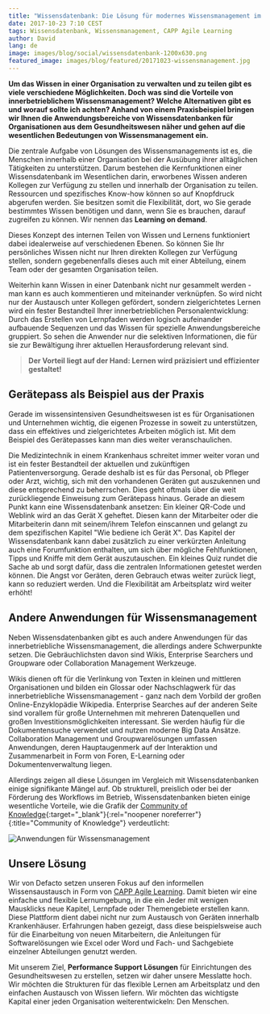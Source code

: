 ```yaml
---
title: "Wissensdatenbank: Die Lösung für modernes Wissensmanagement im Gesundheitswesen"
date: 2017-10-23 7:10 CEST
tags: Wissensdatenbank, Wissensmanagement, CAPP Agile Learning
author: David
lang: de
image: images/blog/social/wissensdatenbank-1200x630.png
featured_image: images/blog/featured/20171023-wissensmanagement.jpg
---
```


__Um das Wissen in einer Organisation zu verwalten und zu teilen gibt es viele verschiedene Möglichkeiten. Doch was sind die Vorteile von innerbetrieblichem Wissensmanagement? Welche Alternativen gibt es und worauf sollte ich achten? Anhand von einem Praxisbeispiel bringen wir Ihnen die Anwendungsbereiche von Wissensdatenbanken für Organisationen aus dem Gesundheitswesen näher und gehen auf die wesentlichen Bedeutungen von Wissensmanagement ein.__

Die zentrale Aufgabe von Lösungen des Wissensmanagements ist es, die Menschen innerhalb einer Organisation bei der Ausübung ihrer alltäglichen Tätigkeiten zu unterstützen. Darum bestehen die Kernfunktionen einer Wissensdatenbank im Wesentlichen darin, erworbenes Wissen anderen Kollegen zur Verfügung zu stellen und innerhalb der Organisation zu teilen. Ressourcen und spezifisches Know-how können so auf Knopfdruck abgerufen werden. Sie besitzen somit die Flexibilität, dort, wo Sie gerade bestimmtes Wissen benötigen und dann, wenn Sie es brauchen, darauf zugreifen zu können. Wir nennen das __Learning on demand__.

Dieses Konzept des internen Teilen von Wissen und Lernens funktioniert dabei idealerweise auf verschiedenen Ebenen. So können Sie Ihr persönliches Wissen nicht nur Ihren direkten Kollegen zur Verfügung stellen, sondern gegebenenfalls dieses auch mit einer Abteilung, einem Team oder der gesamten Organisation teilen.

Weiterhin kann Wissen in einer Datenbank nicht nur gesammelt werden - man kann es auch kommentieren und miteinander verknüpfen. So wird nicht nur der Austausch unter Kollegen gefördert, sondern zielgerichtetes Lernen wird ein fester Bestandteil Ihrer innerbetrieblichen Personalentwicklung: Durch das Erstellen von Lernpfaden werden logisch aufeinander aufbauende Sequenzen und das Wissen für spezielle Anwendungsbereiche gruppiert. So sehen die Anwender nur die selektiven Informationen, die für sie zur Bewältigung ihrer aktuellen Herausforderung relevant sind.

> __Der Vorteil liegt auf der Hand: Lernen wird präzisiert und effizienter gestaltet!__

## Gerätepass als Beispiel aus der Praxis

Gerade im wissensintensiven Gesundheitswesen ist es für Organisationen und Unternehmen wichtig, die eigenen Prozesse in soweit zu unterstützen, dass ein effektives und zielgerichtetes Arbeiten möglich ist. Mit dem Beispiel des Gerätepasses kann man dies weiter veranschaulichen.

Die Medizintechnik in einem Krankenhaus schreitet immer weiter voran und ist ein fester Bestandteil der aktuellen und zukünftigen Patientenversorgung. Gerade deshalb ist es für das Personal, ob Pfleger oder Arzt, wichtig, sich mit den vorhandenen Geräten gut auszukennen und diese entsprechend zu beherrschen. Dies geht oftmals über die weit zurückliegende Einweisung zum Gerätepass hinaus. Gerade an diesem Punkt kann eine Wissensdatenbank ansetzen: Ein kleiner QR-Code und Weblink wird an das Gerät X geheftet. Diesen kann der Mitarbeiter oder die Mitarbeiterin dann mit seinem/ihrem Telefon einscannen und gelangt zu dem spezifischen Kapitel "Wie bediene ich Gerät X". Das Kapitel der Wissensdatenbank kann dabei zusätzlich zu einer verkürzten Anleitung auch eine Forumfunktion enthalten, um sich über mögliche Fehlfunktionen, Tipps und Kniffe mit dem Gerät auszutauschen. Ein kleines Quiz rundet die Sache ab und sorgt dafür, dass die zentralen Informationen getestet werden können. Die Angst vor Geräten, deren Gebrauch etwas weiter zurück liegt, kann so reduziert werden. Und die Flexibilität am Arbeitsplatz wird weiter erhöht!

## Andere Anwendungen für Wissensmanagement

Neben Wissensdatenbanken gibt es auch andere Anwendungen für das innerbetriebliche Wissensmanagement, die allerdings andere Schwerpunkte setzen. Die Gebräuchlichsten davon sind Wikis, Enterprise Searchers und Groupware oder Collaboration Management Werkzeuge.

Wikis dienen oft für die Verlinkung von Texten in kleinen und mittleren Organisationen und bilden ein Glossar oder Nachschlagwerk für das innerbetriebliche Wissensmanagement - ganz nach dem Vorbild der großen Online-Enzyklopädie Wikipedia. Enterprise Searches auf der anderen Seite sind vorallem für große Unternehmen mit mehreren Datenquellen und großen Investitionsmöglichkeiten interessant. Sie werden häufig für die Dokumentensuche verwendet und nutzen moderne Big Data Ansätze. Collaboration Management und Groupwarelösungen umfassen Anwendungen, deren Hauptaugenmerk auf der Interaktion und Zusammenarbeit in Form von Foren, E-Learning oder Dokumentenverwaltung liegen.

Allerdings zeigen all diese Lösungen im Vergleich mit Wissensdatenbanken einige signifikante Mängel auf. Ob strukturell, preislich oder bei der Förderung des Workflows im Betrieb, Wissensdatenbanken bieten einige wesentliche Vorteile, wie die Grafik der [Community of Knowledge](http://www.community-of-knowledge.de/beitrag/sucht-ihr-noch-oder-wisst-ihr-schon/){:target="_blank"}{:rel="noopener noreferrer"}{:title="Community of Knowledge"} verdeutlicht:

![Anwendungen für Wissensmanagement](/images/blog/de/Wissensmanagementanwendungen.jpg)

## Unsere Lösung

Wir von Defacto setzen unseren Fokus auf den informellen Wissensaustausch in Form von [CAPP Agile Learning](/capp-agile-learning/). Damit bieten wir eine einfache und flexible Lernumgebung, in die ein Jeder mit wenigen Mausklicks neue Kapitel, Lernpfade oder Themengebiete erstellen kann. Diese Plattform dient dabei nicht nur zum Austausch von Geräten innerhalb Krankenhäuser. Erfahrungen haben gezeigt, dass diese beispielsweise auch für die Einarbeitung von neuen Mitarbeitern, die Anleitungen für Softwarelösungen wie Excel oder Word und Fach- und Sachgebiete einzelner Abteilungen genutzt werden.

Mit unserem Ziel, __Performance Support Lösungen__ für Einrichtungen des Gesundheitswesen zu erstellen, setzen wir daher unsere Messlatte hoch. Wir möchten die Strukturen für das flexible Lernen am Arbeitsplatz und den einfachen Austausch von Wissen liefern. Wir möchten das wichtigste Kapital einer jeden Organisation weiterentwickeln: Den Menschen.
